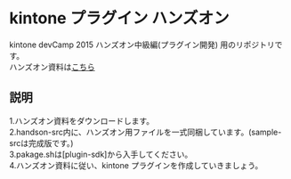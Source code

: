 kintone プラグイン ハンズオン
============================
kintone devCamp 2015 ハンズオン中級編(プラグイン開発) 用のリポジトリです。  
ハンズオン資料は[こちら](http://bit.ly/k-plugin)

説明
------
 1.ハンズオン資料をダウンロードします。  
 2.handson-src内に、ハンズオン用ファイルを一式同梱しています。(sample-srcは完成版です。)  
 3.pakage.shは[plugin-sdk]から入手してください。  
 4.ハンズオン資料に従い、kintone プラグインを作成していきましょう。  
 
